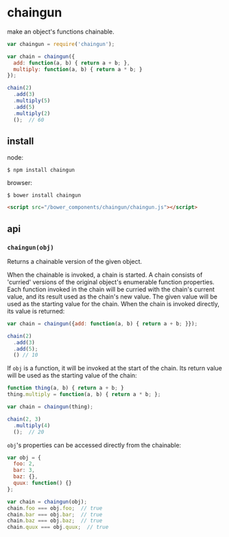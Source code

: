 # chaingun

make an object's functions chainable.


```javascript
var chaingun = require('chaingun');

var chain = chaingun({
  add: function(a, b) { return a + b; },
  multiply: function(a, b) { return a * b; }
});

chain(2)
  .add(3)
  .multiply(5)
  .add(5)
  .multiply(2)
  ();  // 60
```


## install

node:

```
$ npm install chaingun
```

browser:

```
$ bower install chaingun
```

```html
<script src="/bower_components/chaingun/chaingun.js"></script>
```


## api


### `chaingun(obj)`

Returns a chainable version of the given object.

When the chainable is invoked, a chain is started. A chain consists of 'curried' versions of the original object's enumerable function properties. Each function invoked in the chain will be curried with the chain's current value, and its result used as the chain's new value. The given value will be used as the starting value for the chain. When the chain is invoked directly, its value is returned:


```javascript
var chain = chaingun({add: function(a, b) { return a + b; }});

chain(2)
  .add(3)
  .add(5);
  () // 10
```

If `obj` is a function, it will be invoked at the start of the chain. Its return value will be used as the starting value of the chain:


```javascript
function thing(a, b) { return a + b; }
thing.multiply = function(a, b) { return a * b; };

var chain = chaingun(thing);

chain(2, 3)
  .multiply(4)
  ();  // 20
```

`obj`'s properties can be accessed directly from the chainable:

```javascript
var obj = {
  foo: 2,
  bar: 3,
  baz: {},
  quux: function() {}
};

var chain = chaingun(obj);
chain.foo === obj.foo;  // true
chain.bar === obj.bar;  // true
chain.baz === obj.baz;  // true
chain.quux === obj.quux;  // true
```
